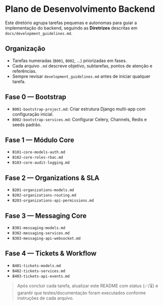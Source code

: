 # Plano de Desenvolvimento Backend

Este diretório agrupa tarefas pequenas e autonomas para guiar a implementação do backend, seguindo as **Diretrizes** descritas em `docs/development_guidelines.md`.

## Organização
- Tarefas numeradas (`B001`, `B002`, ...) priorizadas em fases.
- Cada arquivo `.md` descreve objetivo, subtarefas, pontos de atenção e referências.
- Sempre revisar `development_guidelines.md` antes de iniciar qualquer tarefa.

## Fase 0 — Bootstrap
- `B001-bootstrap-project.md`: Criar estrutura Django multi-app com configuração inicial.
- `B002-bootstrap-services.md`: Configurar Celery, Channels, Redis e seeds padrão.

## Fase 1 — Módulo Core
- `B101-core-models-auth.md`
- `B102-core-roles-rbac.md`
- `B103-core-audit-logging.md`

## Fase 2 — Organizations & SLA
- `B201-organizations-models.md`
- `B202-organizations-routing.md`
- `B203-organizations-api-permissions.md`

## Fase 3 — Messaging Core
- `B301-messaging-models.md`
- `B302-messaging-services.md`
- `B303-messaging-api-websocket.md`

## Fase 4 — Tickets & Workflow
- `B401-tickets-models.md`
- `B402-tickets-services.md`
- `B403-tickets-api-events.md`

> Após concluir cada tarefa, atualizar este README com status (✅/⏳) e garantir que testes/documentação foram executados conforme instruções de cada arquivo.
